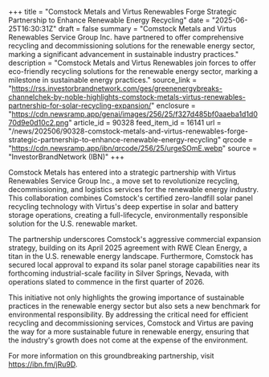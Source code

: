 +++
title = "Comstock Metals and Virtus Renewables Forge Strategic Partnership to Enhance Renewable Energy Recycling"
date = "2025-06-25T16:30:31Z"
draft = false
summary = "Comstock Metals and Virtus Renewables Service Group Inc. have partnered to offer comprehensive recycling and decommissioning solutions for the renewable energy sector, marking a significant advancement in sustainable industry practices."
description = "Comstock Metals and Virtus Renewables join forces to offer eco-friendly recycling solutions for the renewable energy sector, marking a milestone in sustainable energy practices."
source_link = "https://rss.investorbrandnetwork.com/ges/greenenergybreaks-channelchek-by-noble-highlights-comstock-metals-virtus-renewables-partnership-for-solar-recycling-expansion/"
enclosure = "https://cdn.newsramp.app/genai/images/256/25/f327d485bf0aaeba1d1d070d9e0d10c2.png"
article_id = 90328
feed_item_id = 16141
url = "/news/202506/90328-comstock-metals-and-virtus-renewables-forge-strategic-partnership-to-enhance-renewable-energy-recycling"
qrcode = "https://cdn.newsramp.app/ibn/qrcode/256/25/urgeSOmE.webp"
source = "InvestorBrandNetwork (IBN)"
+++

<p>Comstock Metals has entered into a strategic partnership with Virtus Renewables Service Group Inc., a move set to revolutionize recycling, decommissioning, and logistics services for the renewable energy industry. This collaboration combines Comstock's certified zero-landfill solar panel recycling technology with Virtus's deep expertise in solar and battery storage operations, creating a full-lifecycle, environmentally responsible solution for the U.S. renewable market.</p><p>The partnership underscores Comstock's aggressive commercial expansion strategy, building on its April 2025 agreement with RWE Clean Energy, a titan in the U.S. renewable energy landscape. Furthermore, Comstock has secured local approval to expand its solar panel storage capabilities near its forthcoming industrial-scale facility in Silver Springs, Nevada, with operations slated to commence in the first quarter of 2026.</p><p>This initiative not only highlights the growing importance of sustainable practices in the renewable energy sector but also sets a new benchmark for environmental responsibility. By addressing the critical need for efficient recycling and decommissioning services, Comstock and Virtus are paving the way for a more sustainable future in renewable energy, ensuring that the industry's growth does not come at the expense of the environment.</p><p>For more information on this groundbreaking partnership, visit <a href='https://ibn.fm/jRu9D' rel='nofollow' target='_blank'>https://ibn.fm/jRu9D</a>.</p>